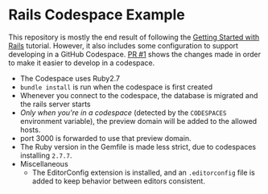 # Rails Codespace Example

This repository is mostly the end result of following the
[Getting Started with Rails][tutorial] tutorial. However,
it also includes some configuration to support developing in
a GitHub Codespace. [PR #1][codespaces-pr] shows the changes
made in order to make it easier to develop in a codespace.

- The Codespace uses Ruby2.7
- `bundle install` is run when the codespace is first created
- Whenever you connect to the codespace, the database is migrated and the rails server starts
- *Only when you're in a codespace* (detected by the `CODESPACES` environment variable),
  the preview domain will be added to the allowed hosts.
- port 3000 is forwarded to use that preview domain.
- The Ruby version in the Gemfile is made less strict, due to codespaces installing `2.7.7`.
- Miscellaneous
  - The EditorConfig extension is installed, and an `.editorconfig` file is added to keep
    behavior between editors consistent.

[tutorial]: https://guides.rubyonrails.org/getting_started.html
[codespaces-pr]: https://github.com/spenserblack/rails-codespace-example/pull/1
